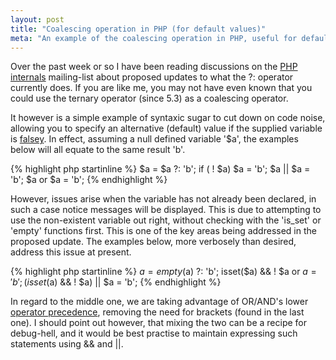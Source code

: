 ```yaml
---
layout: post
title: "Coalescing operation in PHP (for default values)"
meta: "An example of the coalescing operation in PHP, useful for default values."
---
```


Over the past week or so I have been reading discussions on the [PHP internals](http://news.php.net/php.internals) mailing-list about proposed updates to what the ?: operator currently does.
If you are like me, you may not have even known that you could use the ternary operator (since 5.3) as a coalescing operator.
<!--more-->
It however is a simple example of syntaxic sugar to cut down on code noise, allowing you to specify an alternative (default) value if the supplied variable is [falsey](http://php.net/manual/en/language.types.boolean.php).
In effect, assuming a null defined variable '$a', the examples below will all equate to the same result 'b'.

{% highlight php startinline %}
$a = $a ?: 'b';
if ( ! $a) $a = 'b';
$a || $a = 'b';
$a or $a = 'b';
{% endhighlight %}

However, issues arise when the variable has not already been declared, in such a case notice messages will be displayed.
This is due to attempting to use the non-existent variable out right, without checking with the 'is_set' or 'empty' functions first.
This is one of the key areas being addressed in the proposed update.
The examples below, more verbosely than desired, address this issue at present.

{% highlight php startinline %}
$a = empty($a) ?: 'b';
isset($a) && ! $a or $a = 'b';
(isset($a) && ! $a) || $a = 'b';
{% endhighlight %}

In regard to the middle one, we are taking advantage of OR/AND's lower [operator precedence](http://php.net/manual/en/language.operators.precedence.php), removing the need for brackets (found in the last one).
I should point out however, that mixing the two can be a recipe for debug-hell, and it would be best practise to maintain expressing such statements using && and ||.
